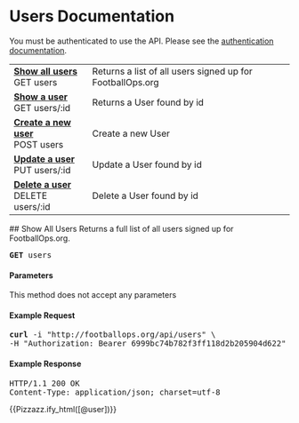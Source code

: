 # Users Documentation

You must be authenticated to use the API. Please see the [authentication documentation](/developer/authentication).

<table class="api-navigation">
    <tbody>
        <tr>
            <td>
                <strong><a href='#index'>Show all users</a></strong>
                <br />
                <span>GET users</span>
            </td>
            <td>
                Returns a list of all users signed up for FootballOps.org
            </td>
        </tr>
        <tr>
            <td>
                <strong><a href='#show'>Show a user</a></strong>
                <br />
                <span>GET users/:id</span>
            </td>
            <td>
                Returns a User found by id
            </td>
        </tr>
        <tr>
            <td>
                <strong><a href='#create'>Create a new user</a></strong>
                <br />
                <span>POST users</span>
            </td>
            <td>
                Create a new User
            </td>
        </tr>
        <tr>
            <td>
                <strong><a href='#update'>Update a user</a></strong>
                <br />
                <span>PUT users/:id</span>
            </td>
            <td>
                Update a User found by id
            </td>
        </tr>
        <tr>
            <td>
                <strong><a href='#delete'>Delete a user</a></strong>
                <br />
                <span>DELETE users/:id</span>
            </td>
            <td>
                Delete a User found by id
            </td>
        </tr>
    </tbody>
</table>

<div id="index" class="api-method"></div>
## Show All Users
Returns a full list of all users signed up for FootballOps.org.

<pre class="pizzazz">
<strong>GET</strong> users
</pre>

#### Parameters
This method does not accept any parameters

#### Example Request
<pre class="pizzazz">
<strong>curl</strong> -i <span class="string">"http://footballops.org/api/users"</span> \
-H <span class="string">"Authorization: Bearer 6999bc74b782f3ff118d2b205904d622"</span>
</pre>

#### Example Response
<pre class="pizzazz">
<span class="headers">HTTP/1.1 200 OK
Content-Type: application/json; charset=utf-8</span>
</pre>
{{Pizzazz.ify_html([@user])}}
